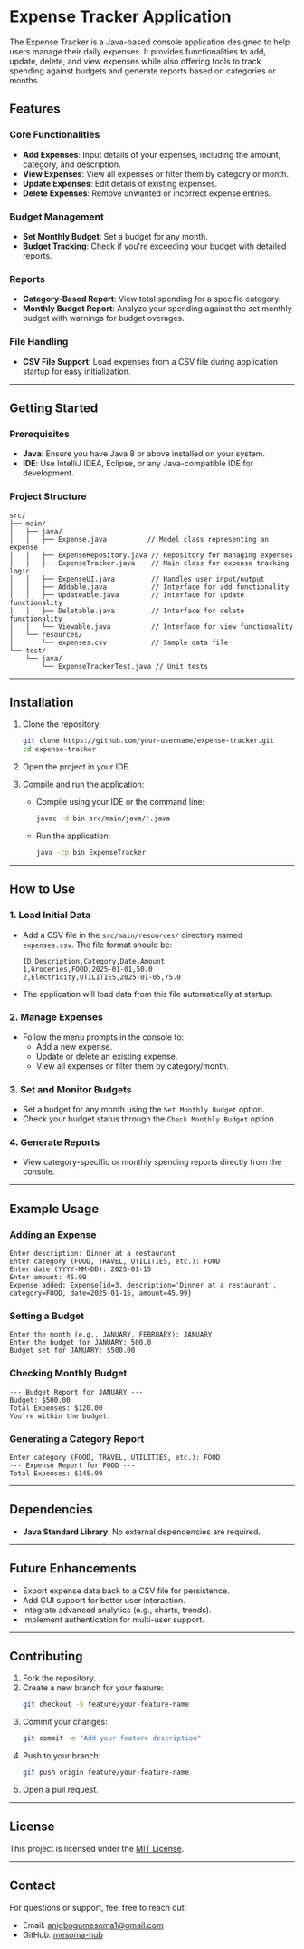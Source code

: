 
# Expense Tracker Application

The Expense Tracker is a Java-based console application designed to help users manage their daily expenses. It provides functionalities to add, update, delete, and view expenses while also offering tools to track spending against budgets and generate reports based on categories or months.

## Features

### Core Functionalities
- **Add Expenses**: Input details of your expenses, including the amount, category, and description.
- **View Expenses**: View all expenses or filter them by category or month.
- **Update Expenses**: Edit details of existing expenses.
- **Delete Expenses**: Remove unwanted or incorrect expense entries.

### Budget Management
- **Set Monthly Budget**: Set a budget for any month.
- **Budget Tracking**: Check if you're exceeding your budget with detailed reports.

### Reports
- **Category-Based Report**: View total spending for a specific category.
- **Monthly Budget Report**: Analyze your spending against the set monthly budget with warnings for budget overages.

### File Handling
- **CSV File Support**: Load expenses from a CSV file during application startup for easy initialization.

---

## Getting Started

### Prerequisites
- **Java**: Ensure you have Java 8 or above installed on your system.
- **IDE**: Use IntelliJ IDEA, Eclipse, or any Java-compatible IDE for development.

### Project Structure
```
src/
├── main/
│   ├── java/
│   │   ├── Expense.java          // Model class representing an expense
│   │   ├── ExpenseRepository.java // Repository for managing expenses
│   │   ├── ExpenseTracker.java    // Main class for expense tracking logic
│   │   ├── ExpenseUI.java         // Handles user input/output
│   │   ├── Addable.java           // Interface for add functionality
│   │   ├── Updateable.java        // Interface for update functionality
│   │   ├── Deletable.java         // Interface for delete functionality
│   │   └── Viewable.java          // Interface for view functionality
│   └── resources/
│       └── expenses.csv           // Sample data file
└── test/
    └── java/
        └── ExpenseTrackerTest.java // Unit tests
```

---

## Installation

1. Clone the repository:
   ```bash
   git clone https://github.com/your-username/expense-tracker.git
   cd expense-tracker
   ```

2. Open the project in your IDE.

3. Compile and run the application:
   - Compile using your IDE or the command line:
     ```bash
     javac -d bin src/main/java/*.java
     ```
   - Run the application:
     ```bash
     java -cp bin ExpenseTracker
     ```

---

## How to Use

### 1. Load Initial Data
- Add a CSV file in the `src/main/resources/` directory named `expenses.csv`. The file format should be:
  ```
  ID,Description,Category,Date,Amount
  1,Groceries,FOOD,2025-01-01,50.0
  2,Electricity,UTILITIES,2025-01-05,75.0
  ```
- The application will load data from this file automatically at startup.

### 2. Manage Expenses
- Follow the menu prompts in the console to:
  - Add a new expense.
  - Update or delete an existing expense.
  - View all expenses or filter them by category/month.

### 3. Set and Monitor Budgets
- Set a budget for any month using the `Set Monthly Budget` option.
- Check your budget status through the `Check Monthly Budget` option.

### 4. Generate Reports
- View category-specific or monthly spending reports directly from the console.

---

## Example Usage

### Adding an Expense
```
Enter description: Dinner at a restaurant
Enter category (FOOD, TRAVEL, UTILITIES, etc.): FOOD
Enter date (YYYY-MM-DD): 2025-01-15
Enter amount: 45.99
Expense added: Expense{id=3, description='Dinner at a restaurant', category=FOOD, date=2025-01-15, amount=45.99}
```

### Setting a Budget
```
Enter the month (e.g., JANUARY, FEBRUARY): JANUARY
Enter the budget for JANUARY: 500.0
Budget set for JANUARY: $500.00
```

### Checking Monthly Budget
```
--- Budget Report for JANUARY ---
Budget: $500.00
Total Expenses: $120.00
You're within the budget.
```

### Generating a Category Report
```
Enter category (FOOD, TRAVEL, UTILITIES, etc.): FOOD
--- Expense Report for FOOD ---
Total Expenses: $145.99
```

---

## Dependencies
- **Java Standard Library**: No external dependencies are required.

---

## Future Enhancements
- Export expense data back to a CSV file for persistence.
- Add GUI support for better user interaction.
- Integrate advanced analytics (e.g., charts, trends).
- Implement authentication for multi-user support.

---

## Contributing

1. Fork the repository.
2. Create a new branch for your feature:
   ```bash
   git checkout -b feature/your-feature-name
   ```
3. Commit your changes:
   ```bash
   git commit -m "Add your feature description"
   ```
4. Push to your branch:
   ```bash
   git push origin feature/your-feature-name
   ```
5. Open a pull request.

---

## License
This project is licensed under the [MIT License](LICENSE).

---

## Contact
For questions or support, feel free to reach out:
- Email: anigbogumesoma1@gmail.com
- GitHub: [mesoma-hub](https://github.com/mesoma-hub)
